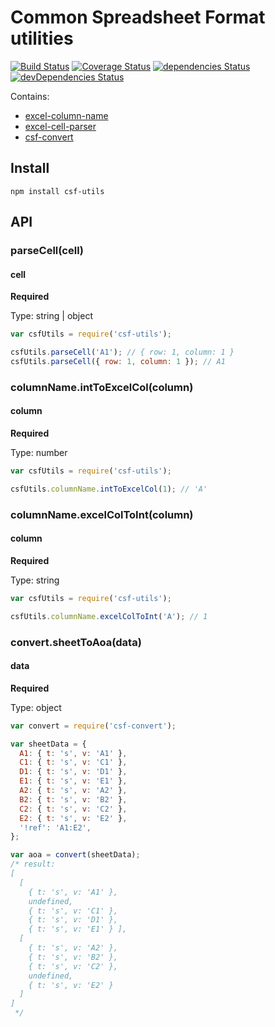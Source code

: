 # Common Spreadsheet Format utilities
[![Build Status](https://travis-ci.org/eunikitin/csf-utils.svg?branch=master)](https://travis-ci.org/eunikitin/csf-utils)
[![Coverage Status](https://coveralls.io/repos/github/eunikitin/csf-utils/badge.svg?branch=master)](https://coveralls.io/github/eunikitin/csf-utils?branch=master)
[![dependencies Status](https://david-dm.org/eunikitin/csf-utils/status.svg)](https://david-dm.org/eunikitin/csf-utils)
[![devDependencies Status](https://david-dm.org/eunikitin/csf-utils/dev-status.svg)](https://david-dm.org/eunikitin/csf-utils?type=dev)

Contains:
* [excel-column-name](https://www.npmjs.com/package/excel-column-name)
* [excel-cell-parser](https://www.npmjs.com/package/excel-cell-parser)
* [csf-convert](https://www.npmjs.com/package/csf-convert)

## Install
```npm install csf-utils```

## API

### parseCell(cell)

#### cell

**Required**

Type: string | object

```js
var csfUtils = require('csf-utils');

csfUtils.parseCell('A1'); // { row: 1, column: 1 } 
csfUtils.parseCell({ row: 1, column: 1 }); // A1
```

### columnName.intToExcelCol(column)

#### column

**Required**

Type: number

```js
var csfUtils = require('csf-utils');

csfUtils.columnName.intToExcelCol(1); // 'A' 
```

### columnName.excelColToInt(column)

#### column

**Required**

Type: string

```js
var csfUtils = require('csf-utils');

csfUtils.columnName.excelColToInt('A'); // 1 
```

### convert.sheetToAoa(data)

#### data

**Required**

Type: object

```js
var convert = require('csf-convert');

var sheetData = {
  A1: { t: 's', v: 'A1' },
  C1: { t: 's', v: 'C1' },
  D1: { t: 's', v: 'D1' },
  E1: { t: 's', v: 'E1' },
  A2: { t: 's', v: 'A2' },
  B2: { t: 's', v: 'B2' },
  C2: { t: 's', v: 'C2' },
  E2: { t: 's', v: 'E2' },
  '!ref': 'A1:E2',
};

var aoa = convert(sheetData);
/* result:
[
  [
    { t: 's', v: 'A1' },
    undefined,
    { t: 's', v: 'C1' },
    { t: 's', v: 'D1' },
    { t: 's', v: 'E1' } ],
  [
    { t: 's', v: 'A2' },
    { t: 's', v: 'B2' },
    { t: 's', v: 'C2' },
    undefined,
    { t: 's', v: 'E2' }
  ]
]
 */
```
